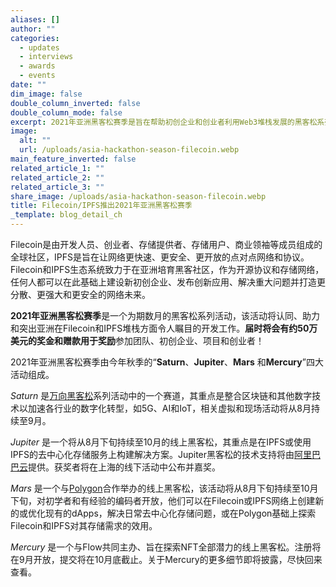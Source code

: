```yaml
---
aliases: []
author: ""
categories:
  - updates
  - interviews
  - awards
  - events
date: ""
dim_image: false
double_column_inverted: false
double_column_mode: false
excerpt: 2021年亚洲黑客松赛季是旨在帮助初创企业和创业者利用Web3堆栈发展的黑客松系列活动。
image:
  alt: ""
  url: /uploads/asia-hackathon-season-filecoin.webp
main_feature_inverted: false
related_article_1: ""
related_article_2: ""
related_article_3: ""
share_image: /uploads/asia-hackathon-season-filecoin.webp
title: Filecoin/IPFS推出2021年亚洲黑客松赛季
_template: blog_detail_ch
---
```


Filecoin是由开发人员、创业者、存储提供者、存储用户、商业领袖等成员组成的全球社区，IPFS是旨在让网络更快速、更安全、更开放的点对点网络和协议。Filecoin和IPFS生态系统致力于在亚洲培育黑客社区，作为开源协议和存储网络，任何人都可以在此基础上建设新初创企业、发布创新应用、解决重大问题并打造更分散、更强大和更安全的网络未来。

**2021年亚洲黑客松赛季**是一个为期数月的黑客松系列活动，该活动将认同、助力和突出亚洲在Filecoin和IPFS堆栈方面令人瞩目的开发工作。**届时将会有约50万美元的奖金和赠款用于奖励**参加团队、初创企业、项目和创业者！

2021年亚洲黑客松赛季由今年秋季的“**Saturn**、**Jupiter**、**Mars** 和**Mercury**”四大活动组成。

_Saturn_ 是[万向黑客松](https://wxblockchain.medium.com/)系列活动中的一个赛道，其重点是整合区块链和其他数字技术以加速各行业的数字化转型，如5G、AI和IoT，相关虚拟和现场活动将从8月持续至9月。

_Jupiter_ 是一个将从8月下旬持续至10月的线上黑客松，其重点是在IPFS或使用IPFS的去中心化存储服务上构建解决方案。Jupiter黑客松的技术支持将由[阿里巴巴云](https://us.alibabacloud.com/)提供。获奖者将在上海的线下活动中公布并嘉奖。

_Mars_ 是一个与[Polygon](https://polygon.technology/)合作举办的线上黑客松，该活动将从8月下旬持续至10月下旬，对初学者和有经验的编码者开放，他们可以在Filecoin或IPFS网络上创建新的或优化现有的dApps，解决日常去中心化存储问题，或在Polygon基础上探索Filecoin和IPFS对其存储需求的效用。

_Mercury_ 是一个与Flow共同主办、旨在探索NFT全部潜力的线上黑客松。注册将在9月开放，提交将在10月底截止。关于Mercury的更多细节即将披露，尽快回来查看。
